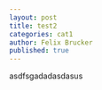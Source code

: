 ```yaml
---
layout: post
title: test2
categories: cat1
author: Felix Brucker
published: true
---
```


asdfsgadadasdasus